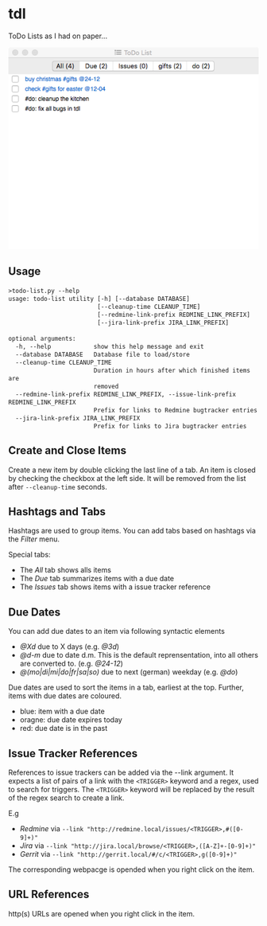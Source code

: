 # tdl
ToDo Lists as I had on paper...

![alt text](tdl.png)

## Usage

```
>todo-list.py --help
usage: todo-list utility [-h] [--database DATABASE]
                         [--cleanup-time CLEANUP_TIME]
                         [--redmine-link-prefix REDMINE_LINK_PREFIX]
                         [--jira-link-prefix JIRA_LINK_PREFIX]

optional arguments:
  -h, --help            show this help message and exit
  --database DATABASE   Database file to load/store
  --cleanup-time CLEANUP_TIME
                        Duration in hours after which finished items are
                        removed
  --redmine-link-prefix REDMINE_LINK_PREFIX, --issue-link-prefix REDMINE_LINK_PREFIX
                        Prefix for links to Redmine bugtracker entries
  --jira-link-prefix JIRA_LINK_PREFIX
                        Prefix for links to Jira bugtracker entries
```

## Create and Close Items

Create a new item by double clicking the last line of a tab.
An item is closed by checking the checkbox at the left side. It will be removed from the list after `--cleanup-time` seconds.

## Hashtags and Tabs

Hashtags are used to group items. You can add tabs based on hashtags via the *Filter* menu.

Special tabs:
* The *All* tab shows alls items
* The *Due* tab summarizes items with a due date
* The *Issues* tab shows items with a issue tracker reference

## Due Dates

You can add due dates to an item via following syntactic elements

* *@Xd* due to X days (e.g. *@3d*)
* *@d-m* due to date d.m. This is the default reprensentation, into all others are converted to. (e.g. *@24-12*)
* *@(mo|di|mi|do|fr|sa|so)* due to next (german) weekday (e.g. *@do*)

Due dates are used to sort the items in a tab, earliest at the top. Further, items with due dates are coloured.
* blue: item with a due date
* oragne: due date expires today
* red: due date is in the past

## Issue Tracker References

References to issue trackers can be added via the --link argument. It expects a list of pairs of a link with the `<TRIGGER>` keyword and a regex, used to search for triggers. The `<TRIGGER>` keyword will be replaced by the result of the regex search to create a link.

E.g
* *Redmine* via `--link "http://redmine.local/issues/<TRIGGER>,#([0-9]+)"`
* *Jira* via `--link "http://jira.local/browse/<TRIGGER>,([A-Z]+-[0-9]+)"`
* *Gerrit* via `--link "http://gerrit.local/#/c/<TRIGGER>,g([0-9]+)"`

The corresponding webpacge is opended when you right click on the item.

## URL References

http(s) URLs are opened when you right click in the item.
